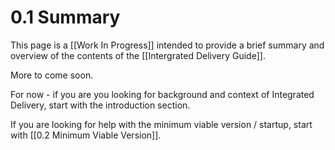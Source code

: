 # 0.1 Summary 
This page is a [[Work In Progress]] intended to provide a brief summary and overview of the contents of the [[Intergrated Delivery Guide]]. 

More to come soon. 

For now - if you are you looking for background and context of Integrated Delivery, start with the introduction section. 

If you are looking for help with the minimum viable version / startup, start with [[0.2 Minimum Viable Version]]. 

